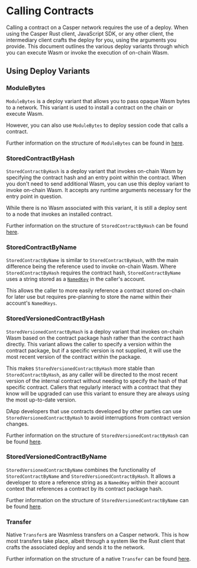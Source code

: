 # Calling Contracts

Calling a contract on a Casper network requires the use of a deploy. When using the Casper Rust client, JavaScript SDK, or any other client, the intermediary client crafts the deploy for you, using the arguments you provide. This document outlines the various deploy variants through which you can execute Wasm or invoke the execution of on-chain Wasm.

## Using Deploy Variants

### ModuleBytes

`ModuleBytes` is a deploy variant that allows you to pass opaque Wasm bytes to a network. This variant is used to install a contract on the chain or execute Wasm.

However, you can also use `ModuleBytes` to deploy session code that calls a contract.

Further information on the structure of `ModuleBytes` can be found in [here](../json-rpc/types_chain.md#modulebytes).

### StoredContractByHash

`StoredContractByHash` is a deploy variant that invokes on-chain Wasm by specifying the contract hash and an entry point within the contract. When you don't need to send additional Wasm, you can use this deploy variant to invoke on-chain Wasm. It accepts any runtime arguments necessary for the entry point in question.

While there is no Wasm associated with this variant, it is still a deploy sent to a node that invokes an installed contract.

Further information on the structure of `StoredContractByHash` can be found [here](../json-rpc/types_chain.md#storedcontractbyhash).

### StoredContractByName

`StoredContractByName` is similar to `StoredContractByHash`, with the main difference being the reference used to invoke on-chain Wasm. Where `StoredContractByHash` requires the contract hash, `StoredContractByName` uses a string stored as a [`NamedKey`](../json-rpc/types_chain.md#namedkey) in the caller's account.

This allows the caller to more easily reference a contract stored on-chain for later use but requires pre-planning to store the name within their account's `NamedKeys`.

### StoredVersionedContractByHash

`StoredVersionedContractByHash` is a deploy variant that invokes on-chain Wasm based on the contract package hash rather than the contract hash directly. This variant allows the caller to specify a version within the contract package, but if a specific version is not supplied, it will use the most recent version of the contract within the package.

This makes `StoredVersionedContractByHash` more stable than `StoredContractByHash`, as any caller will be directed to the most recent version of the internal contract without needing to specify the hash of that specific contract. Callers that regularly interact with a contract that they know will be upgraded can use this variant to ensure they are always using the most up-to-date version.

DApp developers that use contracts developed by other parties can use `StoredVersionedContractByHash` to avoid interruptions from contract version changes.

Further information on the structure of `StoredVersionedContractByHash` can be found [here](../json-rpc/types_chain.md#storedversioncontractbyhash).

### StoredVersionedContractByName

`StoredVersionedContractByName` combines the functionality of `StoredContractByName` and `StoredVersionedContractByHash`. It allows a developer to store a reference string as a `NamedKey` within their account context that references a contract by its contract package hash.

Further information on the structure of `StoredVersionedContractByName` can be found [here](../json-rpc/types_chain.md#storedversioncontractbyname).

### Transfer

Native `Transfer`s are Wasmless transfers on a Casper network. This is how most transfers take place, albeit through a system like the Rust client that crafts the associated deploy and sends it to the network.

Further information on the structure of a native `Transfer` can be found [here](../json-rpc/types_chain.md#transfer).
